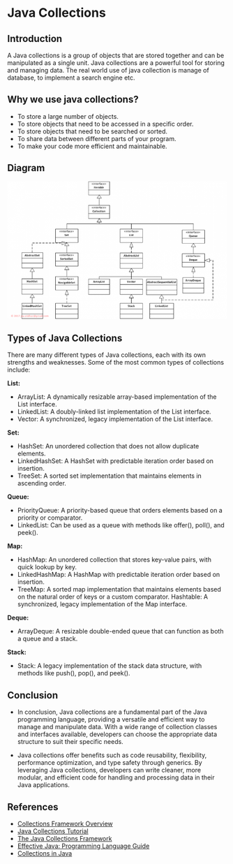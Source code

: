# Java Collections

## Introduction 


A Java collections is a group of objects that are stored together and can be manipulated as a single unit. Java collections are a powerful tool for storing and managing data. The real world use of java collection is manage of database, to implement a search engine etc.


## Why we use java collections?

- To store a large number of objects.
- To store objects that need to be accessed in a specific order.
- To store objects that need to be searched or sorted.
- To share data between different parts of your program.
- To make your code more efficient and maintainable.


## Diagram 


<td align="center"><img src="Java_Collection.png"alt=""/> 
    
</td>


## Types of Java Collections

There are many different types of Java collections, each with its own strengths and weaknesses. Some of the most common types of collections include:

**List:** 
- ArrayList: A dynamically resizable array-based implementation of the List interface.
- LinkedList: A doubly-linked list implementation of the List interface.
- Vector: A synchronized, legacy implementation of the List interface.

**Set:**
- HashSet: An unordered collection that does not allow duplicate elements.
- LinkedHashSet: A HashSet with predictable iteration order based on insertion.
- TreeSet: A sorted set implementation that maintains elements in ascending order.

**Queue:**
- PriorityQueue: A priority-based queue that orders elements based on a priority or comparator.
- LinkedList: Can be used as a queue with methods like offer(), poll(), and peek().

**Map:**
- HashMap: An unordered collection that stores key-value pairs, with quick lookup by key.
- LinkedHashMap: A HashMap with predictable iteration order based on insertion.
- TreeMap: A sorted map implementation that maintains elements based on the natural order of keys or a custom comparator.
Hashtable: A synchronized, legacy implementation of the Map interface.

**Deque:**
- ArrayDeque: A resizable double-ended queue that can function as both a queue and a stack.

**Stack:**
- Stack: A legacy implementation of the stack data structure, with methods like push(), pop(), and peek().



## Conclusion 


* In conclusion, Java collections are a fundamental part of the Java programming language, providing a versatile and efficient way to manage and manipulate data. With a wide range of collection classes and interfaces available, developers can choose the appropriate data structure to suit their specific needs. 

* Java collections offer benefits such as code reusability, flexibility, performance optimization, and type safety through generics. By leveraging Java collections, developers can write cleaner, more modular, and efficient code for handling and processing data in their Java applications.


## References
* [Collections Framework Overview](https://docs.oracle.com/javase/8/docs/technotes/guides/collections/overview.html)
* [Java Collections Tutorial](https://www.tutorialspoint.com/java/java_collections.htm)
* [The Java Collections Framework](https://docs.oracle.com/javase/tutorial/collections/index.html)
* [Effective Java: Programming Language Guide](https://www.amazon.com/Effective-Java-Programming-Language-Edition/dp/0134685990)
* [Collections in Java ](https://www.geeksforgeeks.org/collections-in-java-2/)
